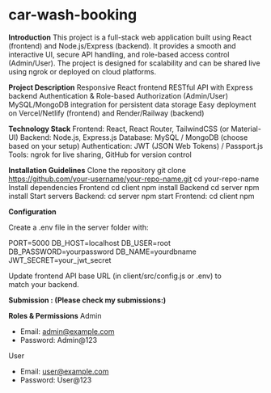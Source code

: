 # car-wash-booking

**Introduction**
This project is a full-stack web application built using React (frontend) and Node.js/Express (backend). It provides a smooth and interactive UI, secure API handling, and role-based access control (Admin/User). The project is designed for scalability and can be shared live using ngrok or deployed on cloud platforms.

**Project Description**
Responsive React frontend
RESTful API with Express backend
Authentication & Role-based Authorization (Admin/User)
MySQL/MongoDB integration for persistent data storage
Easy deployment on Vercel/Netlify (frontend) and Render/Railway (backend)

**Technology Stack**
Frontend: React, React Router, TailwindCSS (or Material-UI)
Backend: Node.js, Express.js
Database: MySQL / MongoDB (choose based on your setup)
Authentication: JWT (JSON Web Tokens) / Passport.js
Tools: ngrok for live sharing, GitHub for version control

**Installation Guidelines**
Clone the repository
git clone https://github.com/your-username/your-repo-name.git
cd your-repo-name
Install dependencies
Frontend
cd client
npm install
Backend
cd server
npm install
Start servers
Backend:
cd server
npm start
Frontend:
cd client
npm

**Configuration**

Create a .env file in the server folder with:

PORT=5000
DB_HOST=localhost
DB_USER=root
DB_PASSWORD=yourpassword
DB_NAME=yourdbname
JWT_SECRET=your_jwt_secret

Update frontend API base URL (in client/src/config.js or .env) to match your backend.

**Submission : (Please check my submissions:)**



**Roles & Permissions**
 Admin  
- Email: admin@example.com  
- Password: Admin@123  

User  
- Email: user@example.com  
- Password: User@123



